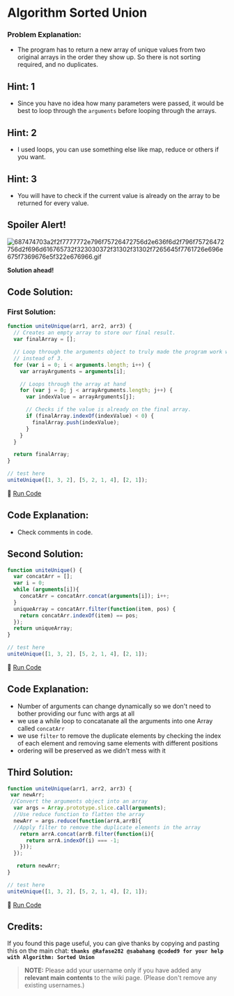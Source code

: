 # Algorithm Sorted Union

### Problem Explanation:

- The program has to return a new array of unique values from two original arrays in the order they show up. So there is not sorting required, and no duplicates.

## Hint: 1

- Since you have no idea how many parameters were passed, it would be best to loop through the `arguments` before looping through the arrays.

## Hint: 2

- I used loops, you can use something else like map, reduce or others if you want.

## Hint: 3

- You will have to check if the current value is already on the array to be returned for every value.

## Spoiler Alert!

![687474703a2f2f7777772e796f75726472756d2e636f6d2f796f75726472756d2f696d616765732f323030372f31302f31302f7265645f7761726e696e675f7369676e5f322e676966.gif](https://files.gitter.im/FreeCodeCamp/Wiki/nlOm/thumb/687474703a2f2f7777772e796f75726472756d2e636f6d2f796f75726472756d2f696d616765732f323030372f31302f31302f7265645f7761726e696e675f7369676e5f322e676966.gif)

**Solution ahead!**

## Code Solution:

### First Solution:

```javascript
function uniteUnique(arr1, arr2, arr3) {
  // Creates an empty array to store our final result.
  var finalArray = [];

  // Loop through the arguments object to truly made the program work with two or more arrays
  // instead of 3.
  for (var i = 0; i < arguments.length; i++) {
    var arrayArguments = arguments[i];

    // Loops through the array at hand
    for (var j = 0; j < arrayArguments.length; j++) {
      var indexValue = arrayArguments[j];

      // Checks if the value is already on the final array.
      if (finalArray.indexOf(indexValue) < 0) {
        finalArray.push(indexValue);
      }
    }
  }

  return finalArray;
}

// test here
uniteUnique([1, 3, 2], [5, 2, 1, 4], [2, 1]);
```

:rocket: [Run Code](https://repl.it/CLnM/0)

## Code Explanation:

- Check comments in code.

## Second Solution:

```javascript
function uniteUnique() {
  var concatArr = [];
  var i = 0;
  while (arguments[i]){
    concatArr = concatArr.concat(arguments[i]); i++;
  }
  uniqueArray = concatArr.filter(function(item, pos) {
    return concatArr.indexOf(item) == pos;
  }); 
  return uniqueArray;
}

// test here
uniteUnique([1, 3, 2], [5, 2, 1, 4], [2, 1]);
```

:rocket: [Run Code](https://repl.it/CLnN/0)

## Code Explanation:

- Number of arguments can change dynamically so we don't need to bother providing our func with args at all
- we use a while loop to concatanate all the arguments into one Array called `concatArr`
- we use `filter` to remove the duplicate elements by checking the index of each element and removing same elements with different positions
- ordering will be preserved as we didn't mess with it

## Third Solution:

```javascript
function uniteUnique(arr1, arr2, arr3) {
 var newArr;
 //Convert the arguments object into an array
  var args = Array.prototype.slice.call(arguments);
  //Use reduce function to flatten the array
  newArr = args.reduce(function(arrA,arrB){
  //Apply filter to remove the duplicate elements in the array
    return arrA.concat(arrB.filter(function(i){
      return arrA.indexOf(i) === -1;
    }));
  });

   return newArr;                    
}

// test here
uniteUnique([1, 3, 2], [5, 2, 1, 4], [2, 1]);
```

:rocket: [Run Code](https://repl.it/CLnO/0)

## Credits:

If you found this page useful, you can give thanks by copying and pasting this on the main chat: **`thanks @Rafase282 @sabahang @coded9 for your help with Algorithm: Sorted Union`**

> **NOTE:** Please add your username only if you have added any **relevant main contents** to the wiki page. (Please don't remove any existing usernames.)
